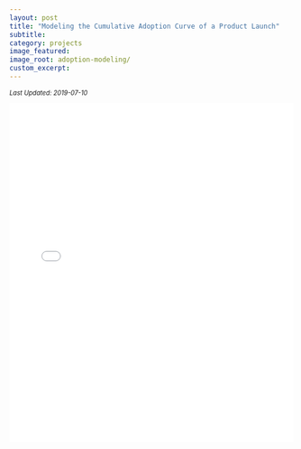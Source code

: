 ```yaml
---
layout: post
title: "Modeling the Cumulative Adoption Curve of a Product Launch"
subtitle: 
category: projects
image_featured: 
image_root: adoption-modeling/
custom_excerpt: 
---
```


<!--more-->

<div style="font-size: 0.8em; margin-bottom:1em;">
    <i>Last Updated: 2019-07-10</i>
</div>

<center>
  <embed src="{{ site.imageurl }}{{ page.image_root }}modeling_cumulative_adoption_curve__776_sripplinger.pdf" width="100%" height="600px" type="application/pdf">
</center>
